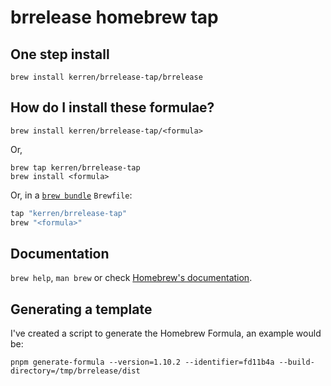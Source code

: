 # brrelease homebrew tap

## One step install

```shell
brew install kerren/brrelease-tap/brrelease
```

## How do I install these formulae?

```shell
brew install kerren/brrelease-tap/<formula>
```

Or,
```shell
brew tap kerren/brrelease-tap
brew install <formula>
```


Or, in a [`brew bundle`](https://github.com/Homebrew/homebrew-bundle) `Brewfile`:

```ruby
tap "kerren/brrelease-tap"
brew "<formula>"
```

## Documentation

`brew help`, `man brew` or check [Homebrew's documentation](https://docs.brew.sh).


## Generating a template

I've created a script to generate the Homebrew Formula, an example would be:

```shell
pnpm generate-formula --version=1.10.2 --identifier=fd11b4a --build-directory=/tmp/brrelease/dist
```
